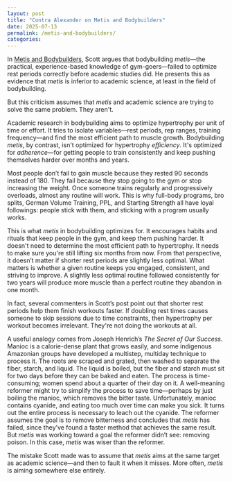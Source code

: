 ```yaml
---
layout: post
title: "Contra Alexander on Metis and Bodybuilders"
date: 2025-07-13
permalink: /metis-and-bodybuilders/
categories: 
---
```


In [Metis and Bodybuilders](https://www.astralcodexten.com/p/metis-and-bodybuilders), Scott argues that bodybuilding *metis*—the practical, experience-based knowledge of gym-goers—failed to optimize rest periods correctly before academic studies did. He presents this as evidence that *metis* is inferior to academic science, at least in the field of bodybuilding. 

But this criticism assumes that *metis* and academic science are trying to solve the same problem. They aren't.

Academic research in bodybuilding aims to optimize hypertrophy per unit of time or effort. It tries to isolate variables—rest periods, rep ranges, training frequency—and find the most efficient path to muscle growth. Bodybuilding *metis*, by contrast, isn't optimized for hypertrophy *efficiency*. It's optimized for *adherence*—for getting people to train consistently and keep pushing themselves harder over months and years.

Most people don’t fail to gain muscle because they rested 90 seconds instead of 180. They fail because they stop going to the gym or stop increasing the weight. Once someone trains regularly and progressively overloads, almost any routine will work. This is why full-body programs, bro splits, German Volume Training, PPL, and Starting Strength all have loyal followings: people stick with them, and sticking with a program usually works.

This is what *metis* in bodybuilding optimizes for. It encourages habits and rituals that keep people in the gym, and keep them pushing harder. It doesn't need to determine the most efficient path to hypertrophy. It needs to make sure you're still lifting six months from now. From that perspective, it doesn’t matter if shorter rest periods are slightly less optimal. What matters is whether a given routine keeps you engaged, consistent, and striving to improve. A slightly less optimal routine followed consistently for two years will produce more muscle than a perfect routine they abandon in one month.

In fact, several commenters in Scott’s post point out that shorter rest periods help them finish workouts faster. If doubling rest times causes someone to skip sessions due to time constraints, then hypertrophy per workout becomes irrelevant. They're not doing the workouts at all.

A useful analogy comes from Joseph Henrich’s *The Secret of Our Success*. Manioc is a calorie-dense plant that grows easily, and some indigenous Amazonian groups have developed a multistep, multiday technique to process it. The roots are scraped and grated, then washed to separate the fiber, starch, and liquid. The liquid is boiled, but the fiber and starch must sit for two days before they can be baked and eaten. The process is time-consuming; women spend about a quarter of their day on it. A well-meaning reformer might try to simplify the process to save time—perhaps by just boiling the manioc, which removes the bitter taste. Unfortunately, manioc contains cyanide, and eating too much over time can make you sick. It turns out the entire process is necessary to leach out the cyanide. The reformer assumes the goal is to remove bitterness and concludes that *metis* has failed, since they’ve found a faster method that achieves the same result. But *metis* was working toward a goal the reformer didn’t see: removing poison. In this case, *metis* was wiser than the reformer.

The mistake Scott made was to assume that *metis* aims at the same target as academic science—and then to fault it when it misses. More often, *metis* is aiming somewhere else entirely.